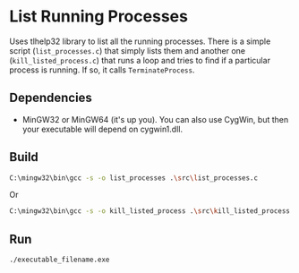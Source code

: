 # List Running Processes

Uses tlhelp32 library to list all the running processes. There is a simple script (`list_processes.c`) that simply lists them and another one (`kill_listed_process.c`) that runs a loop and tries to find if a particular process is running. If so, it calls `TerminateProcess`.

## Dependencies

- MinGW32 or MinGW64 (it's up you). You can also use CygWin, but then your executable will depend on cygwin1.dll.

## Build

```bash
C:\mingw32\bin\gcc -s -o list_processes .\src\list_processes.c
```

Or

```bash
C:\mingw32\bin\gcc -s -o kill_listed_process .\src\kill_listed_process.c
```

## Run

```
./executable_filename.exe
```